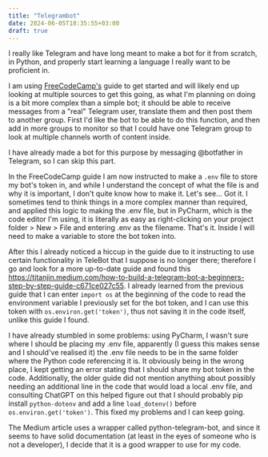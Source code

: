 ```yaml
---
title: "Telegrambot"
date: 2024-06-05T18:35:55+03:00
draft: true
---
```


I really like Telegram and have long meant to make a bot for it from scratch, in Python, and properly start learning a language I really want to be proficient in.

I am using [FreeCodeCamp's](https://www.freecodecamp.org/news/how-to-create-a-telegram-bot-using-python/) guide to get started and will likely end up looking at multiple sources to get this going, as what I'm planning on doing is a bit more complex than a simple bot; it should be able to receive messages from a "real" Telegram user, translate them and then post them to another group. First I'd like the bot to be able to do this function, and then add in more groups to monitor so that I could have one Telegram group to look at multiple channels worth of content inside. 

I have already made a bot for this purpose by messaging @botfather in Telegram, so I can skip this part.

In the FreeCodeCamp guide I am now instructed to make a `.env` file to store my bot's token in, and while I understand the concept of what the file is and why it is important, I don't quite know how to make it. Let's see... Got it. I sometimes tend to think things in a more complex manner than required, and applied this logic to making the .env file, but in PyCharm, which is the code editor I'm using, it is literally as easy as right-clicking on your project folder > New > File and entering .env as the filename. That's it. Inside I will need to make a variable to store the bot token into.

After this I already noticed a hiccup in the guide due to it instructing to use certain functionality in TeleBot that I suppose is no longer there; therefore I go and look for a more up-to-date guide and found this https://tjtanjin.medium.com/how-to-build-a-telegram-bot-a-beginners-step-by-step-guide-c671ce027c55. I already learned from the previous guide that I can enter `import os` at the beginning of the code to read the environment variable I previously set for the bot token, and I can use this token with `os.environ.get('token')`, thus not saving it in the code itself, unlike this guide I found.  

I have already stumbled in some problems: using PyCharm, I wasn't sure where I should be placing my .env file, apparently (I guess this makes sense and I should've realised it) the .env file needs to be in the same folder where the Python code referencing it is. It obviously being in the wrong place, I kept getting an error stating that I should share my bot token in the code. Additionally, the older guide did not mention anything about possibly needing an additional line in the code that would load a local .env file, and consulting ChatGPT on this helped figure out that I should probably pip install `python-dotenv` and add a line  `load_dotenv()` before `os.environ.get('token')`. This fixed my problems and I can keep going. 

The Medium article uses a wrapper called python-telegram-bot, and since it seems to have solid documentation (at least in the eyes of someone who is not a developer), I decide that it is a good wrapper to use for my code.

 



